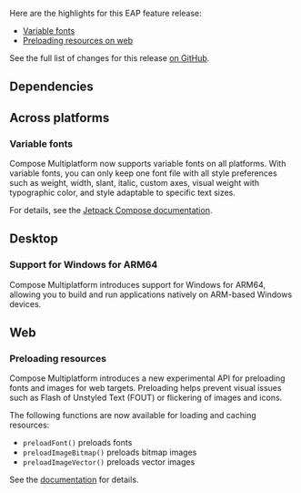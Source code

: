 [//]: # (title: What's new in Compose Multiplatform %composeEapVersion%)

Here are the highlights for this EAP feature release:

* [Variable fonts](#variable-fonts)
* [Preloading resources on web](#preloading-resources)

See the full list of changes for this release [on GitHub](https://github.com/JetBrains/compose-multiplatform/blob/v1.8.0-beta01/CHANGELOG.md). 

## Dependencies

[//]: # (TODO other sections)

## Across platforms

### Variable fonts

Compose Multiplatform now supports variable fonts on all platforms. With variable fonts, you can only keep one font file 
with all style preferences such as weight, width, slant, italic, custom axes, visual weight with typographic color, 
and style adaptable to specific text sizes.

For details, see the [Jetpack Compose documentation](https://developer.android.com/develop/ui/compose/text/fonts#variable-fonts).

## Desktop

### Support for Windows for ARM64

Compose Multiplatform introduces support for Windows for ARM64, allowing you to build and run applications natively on 
ARM-based Windows devices.

## Web

### Preloading resources
<secondary-label ref="Experimental"/>

Compose Multiplatform introduces a new experimental API for preloading fonts and images for web targets. Preloading helps 
prevent visual issues such as Flash of Unstyled Text (FOUT) or flickering of images and icons.

The following functions are now available for loading and caching resources:

* `preloadFont()` preloads fonts
* `preloadImageBitmap()` preloads bitmap images
* `preloadImageVector()` preloads vector images

See the [documentation](compose-multiplatform-resources-usage.md#preload-resources-using-the-compose-multiplatform-preload-api) for details. 